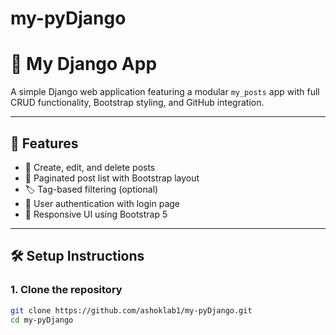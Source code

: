 # my-pyDjango
# 🐍 My Django App

A simple Django web application featuring a modular `my_posts` app with full CRUD functionality, Bootstrap styling, and GitHub integration.

---

## 🚀 Features  

- 📝 Create, edit, and delete posts
- 📄 Paginated post list with Bootstrap layout
- 🏷️ Tag-based filtering (optional)
- 🔐 User authentication with login page
- 🎨 Responsive UI using Bootstrap 5

---

## 🛠️ Setup Instructions

### 1. Clone the repository

```bash
git clone https://github.com/ashoklab1/my-pyDjango.git
cd my-pyDjango

